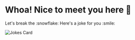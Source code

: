 Whoa! Nice to meet you here 👋
==============================
<p>Let's break the :snowflake: Here's a joke for you :smile: </p>
<p align="left">
  <img src="https://readme-jokes.vercel.app/api" alt="Jokes Card" qColor=%23 />
</p>
